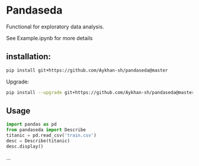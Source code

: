 # Pandaseda
Functional for exploratory data analysis.

See Example.ipynb for more details

## installation:
```bash
pip install git+https://github.com/Aykhan-sh/pandaseda@master
```
Upgrade:
```bash
pip install --upgrade git+https://github.com/Aykhan-sh/pandaseda@master
```
## Usage
```python
import pandas as pd
from pandaseda import Describe
titanic = pd.read_csv('train.csv')
desc = Describe(titanic)
desc.display()
```
...